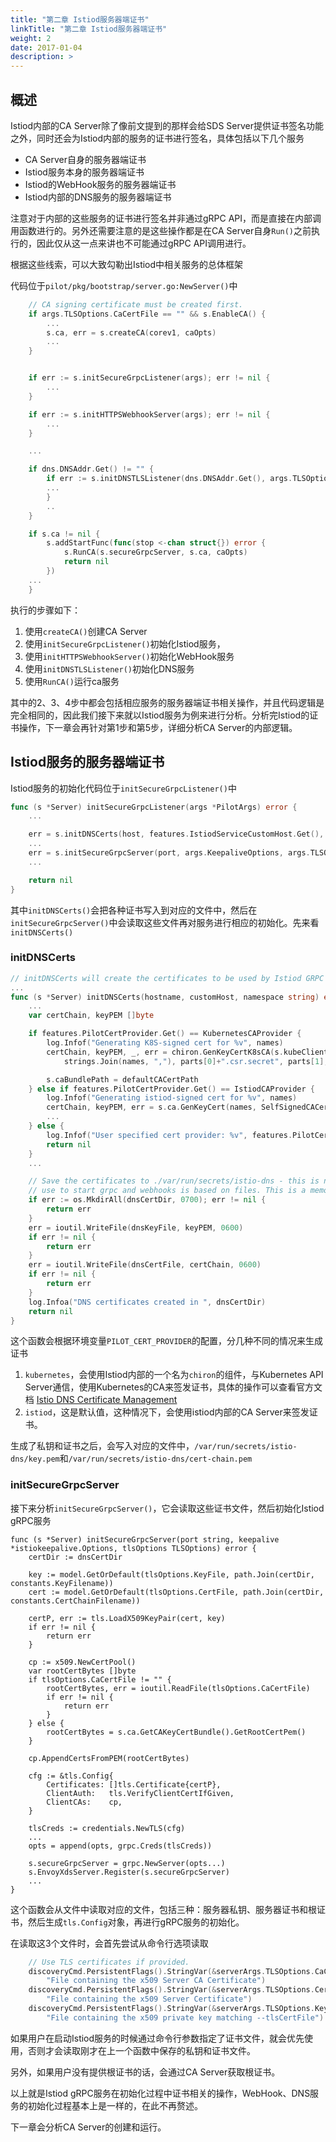 ```yaml
---
title: "第二章 Istiod服务器端证书"
linkTitle: "第二章 Istiod服务器端证书"
weight: 2
date: 2017-01-04
description: >
---
```


## 概述 ##

Istiod内部的CA Server除了像前文提到的那样会给SDS Server提供证书签名功能之外，同时还会为Istiod内部的服务的证书进行签名，具体包括以下几个服务

- CA Server自身的服务器端证书
- Istiod服务本身的服务器端证书
- Istiod的WebHook服务的服务器端证书
- Istiod内部的DNS服务的服务器端证书

注意对于内部的这些服务的证书进行签名并非通过gRPC API，而是直接在内部调用函数进行的。另外还需要注意的是这些操作都是在CA Server自身`Run()`之前执行的，因此仅从这一点来讲也不可能通过gRPC API调用进行。

根据这些线索，可以大致勾勒出Istiod中相关服务的总体框架

代码位于`pilot/pkg/bootstrap/server.go:NewServer()`中

``` go
	// CA signing certificate must be created first.
	if args.TLSOptions.CaCertFile == "" && s.EnableCA() {
        ...
		s.ca, err = s.createCA(corev1, caOpts)
        ...
	}


	if err := s.initSecureGrpcListener(args); err != nil {
        ...
	}

	if err := s.initHTTPSWebhookServer(args); err != nil {
        ...
	}

    ...

	if dns.DNSAddr.Get() != "" {
		if err := s.initDNSTLSListener(dns.DNSAddr.Get(), args.TLSOptions); err != nil {
        ...
        }
        ..
	}

	if s.ca != nil {
		s.addStartFunc(func(stop <-chan struct{}) error {
			s.RunCA(s.secureGrpcServer, s.ca, caOpts)
			return nil
		})
    ...
    }
```

执行的步骤如下：

1. 使用`createCA()`创建CA Server
2. 使用`initSecureGrpcListener()`初始化Istiod服务，
3. 使用`initHTTPSWebhookServer()`初始化WebHook服务
4. 使用`initDNSTLSListener()`初始化DNS服务
5. 使用`RunCA()`运行ca服务

其中的2、3、4步中都会包括相应服务的服务器端证书相关操作，并且代码逻辑是完全相同的，因此我们接下来就以Istiod服务为例来进行分析。分析完Istiod的证书操作，下一章会再针对第1步和第5步，详细分析CA Server的内部逻辑。

## Istiod服务的服务器端证书 ##

Istiod服务的初始化代码位于`initSecureGrpcListener()`中

``` go
func (s *Server) initSecureGrpcListener(args *PilotArgs) error {
    ...

	err = s.initDNSCerts(host, features.IstiodServiceCustomHost.Get(), args.Namespace)
    ...
	err = s.initSecureGrpcServer(port, args.KeepaliveOptions, args.TLSOptions)
    ...

	return nil
}
```

其中`initDNSCerts()`会把各种证书写入到对应的文件中，然后在`initSecureGrpcServer()`中会读取这些文件再对服务进行相应的初始化。先来看`initDNSCerts()`

### initDNSCerts ###

``` go
// initDNSCerts will create the certificates to be used by Istiod GRPC server and webhooks.
...
func (s *Server) initDNSCerts(hostname, customHost, namespace string) error {
    ...
	var certChain, keyPEM []byte

	if features.PilotCertProvider.Get() == KubernetesCAProvider {
		log.Infof("Generating K8S-signed cert for %v", names)
		certChain, keyPEM, _, err = chiron.GenKeyCertK8sCA(s.kubeClient.CertificatesV1beta1().CertificateSigningRequests(),
			strings.Join(names, ","), parts[0]+".csr.secret", parts[1], defaultCACertPath)

		s.caBundlePath = defaultCACertPath
	} else if features.PilotCertProvider.Get() == IstiodCAProvider {
		log.Infof("Generating istiod-signed cert for %v", names)
		certChain, keyPEM, err = s.ca.GenKeyCert(names, SelfSignedCACertTTL.Get())
        ...
	} else {
		log.Infof("User specified cert provider: %v", features.PilotCertProvider.Get())
		return nil
	}
    ...

	// Save the certificates to ./var/run/secrets/istio-dns - this is needed since most of the code we currently
	// use to start grpc and webhooks is based on files. This is a memory-mounted dir.
	if err := os.MkdirAll(dnsCertDir, 0700); err != nil {
		return err
	}
	err = ioutil.WriteFile(dnsKeyFile, keyPEM, 0600)
	if err != nil {
		return err
	}
	err = ioutil.WriteFile(dnsCertFile, certChain, 0600)
	if err != nil {
		return err
	}
	log.Infoa("DNS certificates created in ", dnsCertDir)
	return nil
}
```

这个函数会根据环境变量`PILOT_CERT_PROVIDER`的配置，分几种不同的情况来生成证书

1. `kubernetes`，会使用Istiod内部的一个名为`chiron`的组件，与Kubernetes API Server通信，使用Kubernetes的CA来签发证书，具体的操作可以查看官方文档 [Istio DNS Certificate Management](https://istio.io/latest/docs/tasks/security/cert-management/dns-cert/)
2. `istiod`，这是默认值，这种情况下，会使用istiod内部的CA Server来签发证书。

生成了私钥和证书之后，会写入对应的文件中，`/var/run/secrets/istio-dns/key.pem`和`/var/run/secrets/istio-dns/cert-chain.pem`

### initSecureGrpcServer ###

接下来分析`initSecureGrpcServer()`，它会读取这些证书文件，然后初始化Istiod gRPC服务

```
func (s *Server) initSecureGrpcServer(port string, keepalive *istiokeepalive.Options, tlsOptions TLSOptions) error {
	certDir := dnsCertDir

	key := model.GetOrDefault(tlsOptions.KeyFile, path.Join(certDir, constants.KeyFilename))
	cert := model.GetOrDefault(tlsOptions.CertFile, path.Join(certDir, constants.CertChainFilename))

	certP, err := tls.LoadX509KeyPair(cert, key)
	if err != nil {
		return err
	}

	cp := x509.NewCertPool()
	var rootCertBytes []byte
	if tlsOptions.CaCertFile != "" {
		rootCertBytes, err = ioutil.ReadFile(tlsOptions.CaCertFile)
		if err != nil {
			return err
		}
	} else {
		rootCertBytes = s.ca.GetCAKeyCertBundle().GetRootCertPem()
	}

	cp.AppendCertsFromPEM(rootCertBytes)

	cfg := &tls.Config{
		Certificates: []tls.Certificate{certP},
		ClientAuth:   tls.VerifyClientCertIfGiven,
		ClientCAs:    cp,
	}

	tlsCreds := credentials.NewTLS(cfg)
    ...
	opts = append(opts, grpc.Creds(tlsCreds))

	s.secureGrpcServer = grpc.NewServer(opts...)
	s.EnvoyXdsServer.Register(s.secureGrpcServer)
    ...
}
```

这个函数会从文件中读取对应的文件，包括三种：服务器私钥、服务器证书和根证书，然后生成`tls.Config`对象，再进行gRPC服务的初始化。

在读取这3个文件时，会首先尝试从命令行选项读取

``` go
	// Use TLS certificates if provided.
	discoveryCmd.PersistentFlags().StringVar(&serverArgs.TLSOptions.CaCertFile, "caCertFile", "",
		"File containing the x509 Server CA Certificate")
	discoveryCmd.PersistentFlags().StringVar(&serverArgs.TLSOptions.CertFile, "tlsCertFile", "",
		"File containing the x509 Server Certificate")
	discoveryCmd.PersistentFlags().StringVar(&serverArgs.TLSOptions.KeyFile, "tlsKeyFile", "",
		"File containing the x509 private key matching --tlsCertFile")
```

如果用户在启动Istiod服务的时候通过命令行参数指定了证书文件，就会优先使用，否则才会读取刚才在上一个函数中保存的私钥和证书文件。

另外，如果用户没有提供根证书的话，会通过CA Server获取根证书。

以上就是Istiod gRPC服务在初始化过程中证书相关的操作，WebHook、DNS服务的初始化过程基本上是一样的，在此不再赘述。

下一章会分析CA Server的创建和运行。
